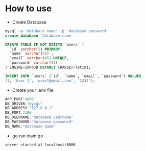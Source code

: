 # How to use

- Create Database

```sql
mysql -u 'database name' -p 'database password'
create database 'database name'

CREATE TABLE IF NOT EXISTS `users` (
  `id` varchar(5) PRIMARY,
  `name` varchar(45) ,
  `email` varchar(45) UNIQUE,
  `password` varchar(45)
) ENGINE=InnoDB DEFAULT CHARSET=latin1;

INSERT INTO `users` (`id`, `name`, `email`, `password`) VALUES
(1, 'User 1', 'user1@email.com', '1234');
```

- Create your .env file

```go
APP_PORT:8000
DB_DRIVER:"mysql"
DB_ADDRESS:"127.0.0.1"
DB_PORT:3306
DB_USERNAME:"database username"
DB_PASSWORD:"database password"
DB_NAME:"database name"
```

- go run main.go

```sh
server started at localhost:8000
```